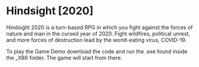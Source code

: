 # Hindsight [2020]
Hindsight 2020 is a turn-based RPG in which you fight against the forces of nature and man in the cursed year of 2020. Fight wildfires, political unrest, and more forces of destruction lead by the world-eating virus, COVID-19.



To play the Game Demo download the code and run the .exe found inside the _X86 folder. The game will start from there.
